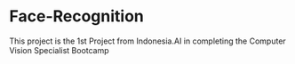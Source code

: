 # Face-Recognition
This project is the 1st Project from Indonesia.AI in completing the Computer Vision Specialist Bootcamp
